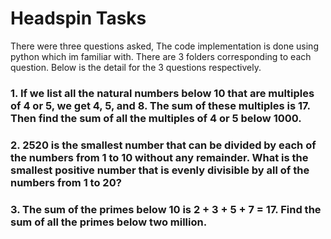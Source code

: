 

# Headspin Tasks

There were three questions asked, The code implementation is done using python which im familiar with. There are 3 folders corresponding to each question. Below is the detail for the 3 questions respectively.  

### 1. If we list all the natural numbers below 10 that are multiples of 4 or 5, we get 4, 5, and 8. The sum of these multiples is 17. Then find the sum of all the multiples of 4 or 5 below 1000.
### 2. 2520 is the smallest number that can be divided by each of the numbers from 1 to 10 without any remainder. What is the smallest positive number that is evenly divisible by all of the numbers from 1 to 20?
### 3. The sum of the primes below 10 is 2 + 3 + 5 + 7 = 17. Find the sum of all the primes below two million.
